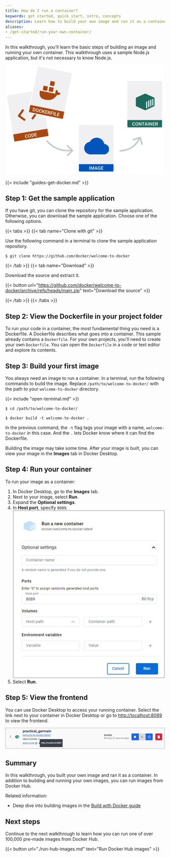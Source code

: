 ```yaml
---
title: How do I run a container?
keywords: get started, quick start, intro, concepts
description: Learn how to build your own image and run it as a container
aliases:
- /get-started/run-your-own-container/
---
```


In this walkthrough, you'll learn the basic steps of building an image and running your own container. This walkthrough uses a sample Node.js application, but it's not necessary to know Node.js.

![Running an image in Docker Desktop](images/getting-started-run-intro.webp?w=450&border=true)

{{< include "guides-get-docker.md" >}}

## Step 1: Get the sample application

If you have git, you can clone the repository for the sample application. Otherwise, you can download the sample application. Choose one of the following options.

{{< tabs >}}
{{< tab name="Clone with git" >}}

Use the following command in a terminal to clone the sample application repository.

```console
$ git clone https://github.com/docker/welcome-to-docker
```

{{< /tab >}}
{{< tab name="Download" >}}

Download the source and extract it.

{{< button url="https://github.com/docker/welcome-to-docker/archive/refs/heads/main.zip" text="Download the source" >}}

{{< /tab >}}
{{< /tabs >}}

## Step 2: View the Dockerfile in your project folder

To run your code in a container, the most fundamental thing you need is a
Dockerfile. A Dockerfile describes what goes into a container. This sample already contains a `Dockerfile`. For your own projects, you'll need to create your own `Dockerfile`. You can open the `Dockerfile` in a code or text editor and explore its contents.

## Step 3: Build your first image

You always need an image to run a container. In a terminal, run the following commands to build the image. Replace `/path/to/welcome-to-docker/` with the path to your `welcome-to-docker` directory.

{{< include "open-terminal.md" >}}

```console
$ cd /path/to/welcome-to-docker/
```
```console
$ docker build -t welcome-to-docker .
```

In the previous command, the `-t` flag tags your image with a name,
`welcome-to-docker` in this case. And the `.` lets Docker know where it can find
the Dockerfile.

Building the image may take some time. After your image is built, you can view your image in the **Images** tab in Docker Desktop.

## Step 4: Run your container

To run your image as a container:

1. In Docker Desktop, go to the **Images** tab.
2. Next to your image, select **Run**.
3. Expand the **Optional settings**.
4. In **Host port**, specify `8089`.
   ![Specifying host port 8089](images/getting-started-run-image.webp?w=500&border=true)
5. Select **Run**.

## Step 5: View the frontend

You can use Docker Desktop to access your running container. Select the link next to your container in Docker Desktop or go to [http://localhost:8089](http://localhost:8089) to view the frontend.

![Selecting the container link](images/getting-started-frontend-2.webp?border=true)

## Summary

In this walkthrough, you built your own image and ran it as a container. In addition to building and running your own images, you can run images from Docker Hub.

Related information:

- Deep dive into building images in the [Build with Docker guide](../../build/guide/_index.md)

## Next steps

Continue to the next walkthrough to learn how you can run one of over 100,000 pre-made images from Docker Hub.

{{< button url="./run-hub-images.md" text="Run Docker Hub images" >}}
